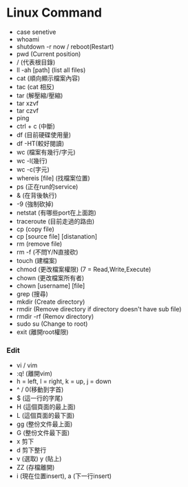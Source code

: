 # Linux Command
- case senetive
- whoami
- shutdown -r now / reboot(Restart)
- pwd (Current position)
- / (代表根目錄)
- ll -ah [path] (list all files)
- cat (順向顯示檔案內容)
- tac (cat 相反)
- tar (解壓縮/壓縮)
- tar xzvf 
- tar czvf
- ping
- ctrl + c (中斷)
- df (目前硬碟使用量)
- df -HT(較好閱讀)
- wc (檔案有幾行/字元)
- wc -l(幾行)
- wc -c(字元)
- whereis [file] (找檔案位置)
- ps (正在run的service)
- & (在背後執行)
- -9 (強制砍掉)
- netstat (有哪些port在上面跑)
- traceroute (目前走過的路由)
- cp (copy file)
- cp [source file] [distanation]
- rm (remove file)
- rm -f (不問Y/N直接砍)
- touch (建檔案)
- chmod (更改檔案權限) (7 = Read,Write,Execute)
- chown (更改檔案所有者)
- chown [username] [file]
- grep (搜尋)
- mkdir (Create directory)
- rmdir (Remove directory if directory doesn't have sub file)
- rmdir -rf (Remov directory)
- sudo su (Change to root)
- exit (離開root權限)
### Edit
- vi / vim
- :q! (離開vim)
- h = left, l = right, k = up, j = down
- ^ / 0(移動到字首)
- $ (這一行的字尾)
- H (這個頁面的最上面)
- L (這個頁面的最下面)
- gg (整份文件最上面)
- G (整份文件最下面)
- x 剪下
- d 剪下整行
- v (選取) y (貼上)
- ZZ (存檔離開)
- i (現在位置insert), a (下一行insert)
